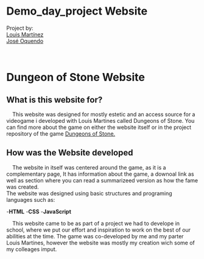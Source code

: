 # Demo_day_project Website

Project by: <br>
[Louis Martínez](https://www.github.com/LouisTenebrae) <br>
[José Oquendo](https://www.github.com/AlphaShrodinger)

<br>

# Dungeon of Stone Website

## What is this website for?

<p> &nbsp;&nbsp;&nbsp; This website was designed for mostly estetic and an access source for a videogame i developed with Louis Martines called Dungeons of Stone. You can find more about the game on either the website itself or in the project repository of the game <a href="https://github.com/LouisTenebrae/Demo_day_project_Game" target="_blank">Dungeons of Stone.</a> </p>

## How was the Website developed

<p> &nbsp;&nbsp;&nbsp; The website in itself was centered around the game, as it is a complementary page, It has information about the game, a downoal link as well as section where you can read a summarizeed version as how the fame was created.
<br>
The website was designed using basic structures and programing languages such as:</p>

-**HTML**
-**CSS**
-**JavaScript**

<p> &nbsp;&nbsp;&nbsp; This website came to be as part of a project we had to develope in school, where we put our effort and inspiration to work on the best of our abilities at the time. The game was co-developed by me and my parter Louis Martines, however the website was mostly my creation wich some of my colleages imput. </p>
